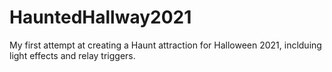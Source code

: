 # HauntedHallway2021
My first attempt at creating a Haunt attraction for Halloween 2021, inclduing light effects and relay triggers.
